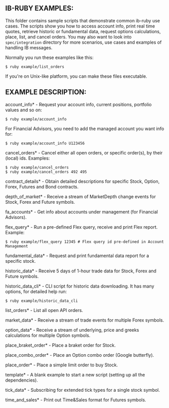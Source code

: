 ## IB-RUBY EXAMPLES:

This folder contains sample scripts that demonstrate common ib-ruby use cases.
The scripts show you how to access account info, print real time quotes, retrieve
historic or fundamental data, request options calculations, place, list, and cancel orders.
You may also want to look into `spec/integration` directory for more scenarios,
use cases and examples of handling IB messages.

Normally you run these examples like this:

    $ ruby example/list_orders

If you're on Unix-like platform, you can make these files executable.

## EXAMPLE DESCRIPTION:

account_info* - Request your account info, current positions, portfolio values and so on:

    $ ruby example/account_info

For Financial Advisors, you need to add the managed account you want info for:

    $ ruby example/account_info U123456

cancel_orders*  - Cancel either all open orders, or specific order(s),  by their (local) ids. Examples:

    $ ruby example/cancel_orders
    $ ruby example/cancel_orders 492 495

contract_details* - Obtain detailed descriptions for specific Stock, Option, Forex, Futures and Bond contracts.

depth_of_market* - Receive a stream of MarketDepth change events for Stock, Forex and Future symbols.

fa_accounts* - Get info about accounts under management (for Financial Advisors).

flex_query* - Run a pre-defined Flex query, receive and print Flex report. Example:

    $ ruby example/flex_query 12345 # Flex query id pre-defined in Account Management

fundamental_data* - Request and print fundamental data report for a specific stock.

historic_data* - Receive 5 days of 1-hour trade data for Stock, Forex and Future symbols.

historic_data_cli* - CLI script for historic data downloading. It has many options, for detailed help run:

    $ ruby example/historic_data_cli

list_orders* - List all open API orders.

market_data* - Receive a stream of trade events for multiple Forex symbols.

option_data* - Receive a stream of underlying, price and greeks calculations for multiple Option symbols.

place_braket_order* - Place a braket order for Stock.

place_combo_order* - Place an Option combo order (Google butterfly).

place_order* - Place a simple limit order to buy Stock.

template* - A blank example to start a new script (setting up all the dependencies).

tick_data* - Subscribing for extended tick types for a single stock symbol.

time_and_sales* - Print out Time&Sales format for Futures symbols.

